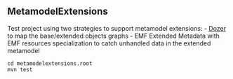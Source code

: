 MetamodelExtensions
-------------------

Test project using two strategies to support metamodel extensions:
        - [Dozer](https://github.com/DozerMapper/dozer) to map the base/extended objects graphs
        - EMF Extended Metadata with EMF resources specialization to catch unhandled data in the extended metamodel

```
cd metamodelextensions.root
mvn test
```

